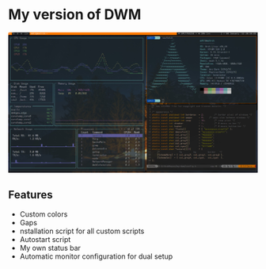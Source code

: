 # My version of DWM

![Example](https://github.com/MattTheCoder-W/my-dwm/blob/main/images/screen.jpg?raw=true "Example")

## Features

- Custom colors
- Gaps
-  nstallation script for all custom scripts
- Autostart script
- My own status bar
- Automatic monitor configuration for dual setup
